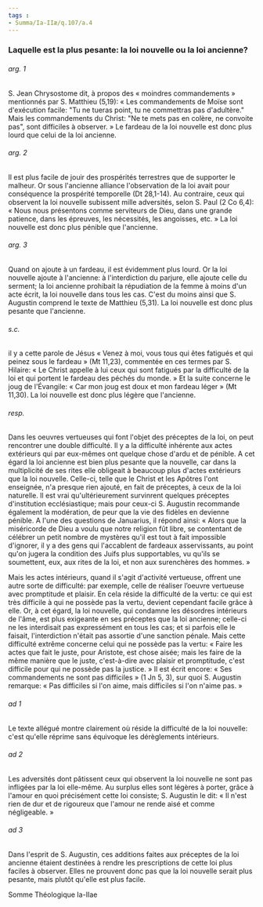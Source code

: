 ```yaml
---
tags : 
- Summa/Ia-IIæ/q.107/a.4
---
```


### Laquelle est la plus pesante: la loi nouvelle ou la loi ancienne?

###### arg. 1
S. Jean Chrysostome dit, à propos des « moindres commandements » mentionnés par S. Matthieu (5,19): « Les commandements de Moïse sont d'exécution facile: "Tu ne tueras point, tu ne commettras pas d'adultère." Mais les commandements du Christ: "Ne te mets pas en colère, ne convoite pas", sont difficiles à observer. » Le fardeau de la loi nouvelle est donc plus lourd que celui de la loi ancienne. 

###### arg. 2
Il est plus facile de jouir des prospérités terrestres que de supporter le malheur. Or sous l'ancienne alliance l'observation de la loi avait pour conséquence la prospérité temporelle (Dt 28,1-14). Au contraire, ceux qui observent la loi nouvelle subissent mille adversités, selon S. Paul (2 Co 6,4): « Nous nous présentons comme serviteurs de Dieu, dans une grande patience, dans les épreuves, les nécessités, les angoisses, etc. » La loi nouvelle est donc plus pénible que l'ancienne. 

###### arg. 3
Quand on ajoute à un fardeau, il est évidemment plus lourd. Or la loi nouvelle ajoute à l'ancienne: à l'interdiction du parjure, elle ajoute celle du serment; la loi ancienne prohibait la répudiation de la femme à moins d'un acte écrit, la loi nouvelle dans tous les cas. C'est du moins ainsi que S. Augustin comprend le texte de Matthieu (5,31). La loi nouvelle est donc plus pesante que l'ancienne. 

###### s.c.
il y a cette parole de Jésus « Venez à moi, vous tous qui êtes fatigués et qui peinez sous le fardeau » (Mt 11,23), commentée en ces termes par S. Hilaire: « Le Christ appelle à lui ceux qui sont fatigués par la difficulté de la loi et qui portent le fardeau des péchés du monde. » Et la suite concerne le joug de l'Évangile: « Car mon joug est doux et mon fardeau léger » (Mt 11,30). La loi nouvelle est donc plus légère que l'ancienne. 

###### resp.
Dans les oeuvres vertueuses qui font l'objet des préceptes de la loi, on peut rencontrer une double difficulté. Il y a la difficulté inhérente aux actes extérieurs qui par eux-mêmes ont quelque chose d'ardu et de pénible. A cet égard la loi ancienne est bien plus pesante que la nouvelle, car dans la multiplicité de ses rites elle obligeait à beaucoup plus d'actes extérieurs que la loi nouvelle. Celle-ci, telle que le Christ et les Apôtres l'ont enseignée, n'a presque rien ajouté, en fait de préceptes, à ceux de la loi naturelle. Il est vrai qu'ultérieurement survinrent quelques préceptes d'institution ecclésiastique; mais pour ceux-ci S. Augustin recommande également la modération, de peur que la vie des fidèles en devienne pénible. A l'une des questions de Januarius, il répond ainsi: « Alors que la miséricorde de Dieu a voulu que notre religion fût libre, se contentant de célébrer un petit nombre de mystères qu'il est tout à fait impossible d'ignorer, il y a des gens qui l'accablent de fardeaux asservissants, au point qu'on jugera la condition des Juifs plus supportables, vu qu'ils se soumettent, eux, aux rites de la loi, et non aux surenchères des hommes. » 

Mais les actes intérieurs, quand il s'agit d'activité vertueuse, offrent une autre sorte de difficulté: par exemple, celle de réaliser l’oeuvre vertueuse avec promptitude et plaisir. En cela réside la difficulté de la vertu: ce qui est très difficile à qui ne possède pas la vertu, devient cependant facile grâce à elle. Or, à cet égard, la loi nouvelle, qui condamne les désordres intérieurs de l'âme, est plus exigeante en ses préceptes que la loi ancienne; celle-ci ne les interdisait pas expressément en tous les cas; et si parfois elle le faisait, l'interdiction n'était pas assortie d'une sanction pénale. Mais cette difficulté extrême concerne celui qui ne possède pas la vertu: « Faire les actes que fait le juste, pour Aristote, est chose aisée; mais les faire de la même manière que le juste, c'est-à-dire avec plaisir et promptitude, c'est difficile pour qui ne possède pas la justice. » Il est écrit encore: « Ses commandements ne sont pas difficiles » (1 Jn 5, 3), sur quoi S. Augustin remarque: « Pas difficiles si l'on aime, mais difficiles si l'on n'aime pas. » 

###### ad 1
Le texte allégué montre clairement où réside la difficulté de la loi nouvelle: c'est qu'elle réprime sans équivoque les dérèglements intérieurs. 

###### ad 2
Les adversités dont pâtissent ceux qui observent la loi nouvelle ne sont pas infligées par la loi elle-même. Au surplus elles sont légères à porter, grâce à l'amour en quoi précisément cette loi consiste; S. Augustin le dit: « Il n'est rien de dur et de rigoureux que l'amour ne rende aisé et comme négligeable. » 

###### ad 3
Dans l'esprit de S. Augustin, ces additions faites aux préceptes de la loi ancienne étaient destinées à rendre les prescriptions de cette loi plus faciles à observer. Elles ne prouvent donc pas que la loi nouvelle serait plus pesante, mais plutôt qu'elle est plus facile. 

Somme Théologique Ia-IIae 

